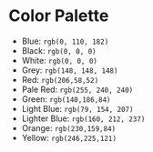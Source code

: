 # Color Palette
- Blue: ```rgb(0, 110, 182)```	
- Black: ```rgb(0, 0, 0)```
- White: ```rgb(0, 0, 0)```
- Grey: ```rgb(148, 148, 148)```
- Red: ```rgb(206,58,52)```
- Pale Red: ```rgb(255, 240, 240)```
- Green: ```rgb(140,186,84)```
- Light Blue: ```rgb(79, 154, 207)```
- Lighter Blue: ```rgb(160, 212, 237)```
- Orange: ```rgb(230,159,84)```
- Yellow: ```rgb(246,225,121)```

